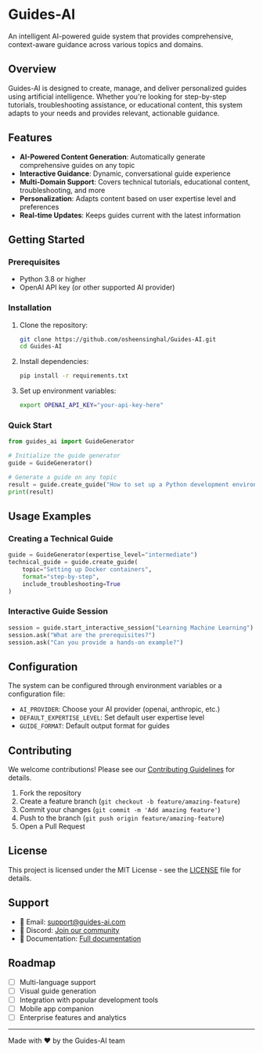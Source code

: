 # Guides-AI

An intelligent AI-powered guide system that provides comprehensive, context-aware guidance across various topics and domains.

## Overview

Guides-AI is designed to create, manage, and deliver personalized guides using artificial intelligence. Whether you're looking for step-by-step tutorials, troubleshooting assistance, or educational content, this system adapts to your needs and provides relevant, actionable guidance.

## Features

- **AI-Powered Content Generation**: Automatically generate comprehensive guides on any topic
- **Interactive Guidance**: Dynamic, conversational guide experience
- **Multi-Domain Support**: Covers technical tutorials, educational content, troubleshooting, and more
- **Personalization**: Adapts content based on user expertise level and preferences
- **Real-time Updates**: Keeps guides current with the latest information

## Getting Started

### Prerequisites

- Python 3.8 or higher
- OpenAI API key (or other supported AI provider)

### Installation

1. Clone the repository:
   ```bash
   git clone https://github.com/osheensinghal/Guides-AI.git
   cd Guides-AI
   ```

2. Install dependencies:
   ```bash
   pip install -r requirements.txt
   ```

3. Set up environment variables:
   ```bash
   export OPENAI_API_KEY="your-api-key-here"
   ```

### Quick Start

```python
from guides_ai import GuideGenerator

# Initialize the guide generator
guide = GuideGenerator()

# Generate a guide on any topic
result = guide.create_guide("How to set up a Python development environment")
print(result)
```

## Usage Examples

### Creating a Technical Guide
```python
guide = GuideGenerator(expertise_level="intermediate")
technical_guide = guide.create_guide(
    topic="Setting up Docker containers",
    format="step-by-step",
    include_troubleshooting=True
)
```

### Interactive Guide Session
```python
session = guide.start_interactive_session("Learning Machine Learning")
session.ask("What are the prerequisites?")
session.ask("Can you provide a hands-on example?")
```

## Configuration

The system can be configured through environment variables or a configuration file:

- `AI_PROVIDER`: Choose your AI provider (openai, anthropic, etc.)
- `DEFAULT_EXPERTISE_LEVEL`: Set default user expertise level
- `GUIDE_FORMAT`: Default output format for guides

## Contributing

We welcome contributions! Please see our [Contributing Guidelines](CONTRIBUTING.md) for details.

1. Fork the repository
2. Create a feature branch (`git checkout -b feature/amazing-feature`)
3. Commit your changes (`git commit -m 'Add amazing feature'`)
4. Push to the branch (`git push origin feature/amazing-feature`)
5. Open a Pull Request

## License

This project is licensed under the MIT License - see the [LICENSE](LICENSE) file for details.

## Support

- 📧 Email: support@guides-ai.com
- 💬 Discord: [Join our community](https://discord.gg/guides-ai)
- 📖 Documentation: [Full documentation](https://docs.guides-ai.com)

## Roadmap

- [ ] Multi-language support
- [ ] Visual guide generation
- [ ] Integration with popular development tools
- [ ] Mobile app companion
- [ ] Enterprise features and analytics

---

Made with ❤️ by the Guides-AI team
